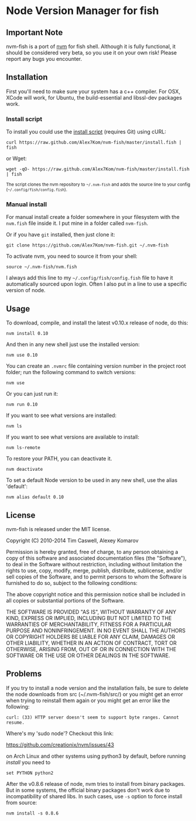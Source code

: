 # Node Version Manager for fish

## Important Note

nvm-fish is a port of [nvm](https://github.com/creationix/nvm) for fish shell.
Although it is fully functional, it should be considered very beta, so you use it on your own risk!
Please report any bugs you encounter.

## Installation

First you'll need to make sure your system has a c++ compiler.  For OSX, XCode will work, for Ubuntu, the build-essential and libssl-dev packages work.

### Install script

To install you could use the [install script](https://github.com/Alex7Kom/nvm-fish/blob/master/install.fish) (requires Git) using cURL:

    curl https://raw.github.com/Alex7Kom/nvm-fish/master/install.fish | fish

or Wget:

    wget -qO- https://raw.github.com/Alex7Kom/nvm-fish/master/install.fish | fish

<sub>The script clones the nvm repository to `~/.nvm-fish` and adds the source line to your config (`~/.config/fish/config.fish`).</sub>


### Manual install

For manual install create a folder somewhere in your filesystem with the `nvm.fish` file inside it.  I put mine in a folder called `nvm-fish`.

Or if you have `git` installed, then just clone it:

    git clone https://github.com/Alex7Kom/nvm-fish.git ~/.nvm-fish

To activate nvm, you need to source it from your shell:

    source ~/.nvm-fish/nvm.fish

I always add this line to my `~/.config/fish/config.fish` file to have it automatically sourced upon login.
Often I also put in a line to use a specific version of node.

## Usage

To download, compile, and install the latest v0.10.x release of node, do this:

    nvm install 0.10

And then in any new shell just use the installed version:

    nvm use 0.10

You can create an `.nvmrc` file containing version number in the project root folder; run the following command to switch versions:

    nvm use

Or you can just run it:

    nvm run 0.10

If you want to see what versions are installed:

    nvm ls

If you want to see what versions are available to install:

    nvm ls-remote

To restore your PATH, you can deactivate it.

    nvm deactivate

To set a default Node version to be used in any new shell, use the alias 'default':

    nvm alias default 0.10

## License

nvm-fish is released under the MIT license.


Copyright (C) 2010-2014 Tim Caswell, Alexey Komarov

Permission is hereby granted, free of charge, to any person obtaining a copy of this software and associated documentation files (the "Software"), to deal in the Software without restriction, including without limitation the rights to use, copy, modify, merge, publish, distribute, sublicense, and/or sell copies of the Software, and to permit persons to whom the Software is furnished to do so, subject to the following conditions:

The above copyright notice and this permission notice shall be included in all copies or substantial portions of the Software.

THE SOFTWARE IS PROVIDED "AS IS", WITHOUT WARRANTY OF ANY KIND, EXPRESS OR IMPLIED, INCLUDING BUT NOT LIMITED TO THE WARRANTIES OF MERCHANTABILITY, FITNESS FOR A PARTICULAR PURPOSE AND NONINFRINGEMENT. IN NO EVENT SHALL THE AUTHORS OR COPYRIGHT HOLDERS BE LIABLE FOR ANY CLAIM, DAMAGES OR OTHER LIABILITY, WHETHER IN AN ACTION OF CONTRACT, TORT OR OTHERWISE, ARISING FROM, OUT OF OR IN CONNECTION WITH THE SOFTWARE OR THE USE OR OTHER DEALINGS IN THE SOFTWARE.

## Problems

If you try to install a node version and the installation fails, be sure to delete the node downloads from src (~/.nvm-fish/src/) or you might get an error when trying to reinstall them again or you might get an error like the following:

    curl: (33) HTTP server doesn't seem to support byte ranges. Cannot resume.

Where's my 'sudo node'? Checkout this link:

https://github.com/creationix/nvm/issues/43

on Arch Linux and other systems using python3 by default, before running *install* you need to

    set PYTHON python2

After the v0.8.6 release of node, nvm tries to install from binary packages. But in some systems, the official binary packages don't work due to incompatibility of shared libs. In such cases, use `-s` option to force install from source:

    nvm install -s 0.8.6


